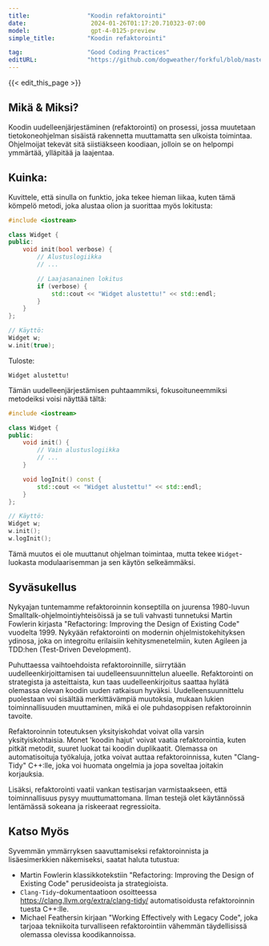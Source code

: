 ```yaml
---
title:                "Koodin refaktorointi"
date:                  2024-01-26T01:17:20.710323-07:00
model:                 gpt-4-0125-preview
simple_title:         "Koodin refaktorointi"

tag:                  "Good Coding Practices"
editURL:              "https://github.com/dogweather/forkful/blob/master/content/fi/cpp/refactoring.md"
---
```


{{< edit_this_page >}}

## Mikä & Miksi?

Koodin uudelleenjärjestäminen (refaktorointi) on prosessi, jossa muutetaan tietokoneohjelman sisäistä rakennetta muuttamatta sen ulkoista toimintaa. Ohjelmoijat tekevät sitä siistiäkseen koodiaan, jolloin se on helpompi ymmärtää, ylläpitää ja laajentaa.

## Kuinka:

Kuvittele, että sinulla on funktio, joka tekee hieman liikaa, kuten tämä kömpelö metodi, joka alustaa olion ja suorittaa myös lokitusta:

```C++
#include <iostream>

class Widget {
public:
    void init(bool verbose) {
        // Alustuslogiikka
        // ...

        // Laajasanainen lokitus
        if (verbose) {
            std::cout << "Widget alustettu!" << std::endl;
        }
    }
};

// Käyttö:
Widget w;
w.init(true);
```

Tuloste:
```
Widget alustettu!
```

Tämän uudelleenjärjestämisen puhtaammiksi, fokusoituneemmiksi metodeiksi voisi näyttää tältä:

```C++
#include <iostream>

class Widget {
public:
    void init() {
        // Vain alustuslogiikka
        // ...
    }

    void logInit() const {
        std::cout << "Widget alustettu!" << std::endl;
    }
};

// Käyttö:
Widget w;
w.init();
w.logInit();
```

Tämä muutos ei ole muuttanut ohjelman toimintaa, mutta tekee `Widget`-luokasta modulaarisemman ja sen käytön selkeämmäksi.

## Syväsukellus

Nykyajan tuntemamme refaktoroinnin konseptilla on juurensa 1980-luvun Smalltalk-ohjelmointiyhteisöissä ja se tuli vahvasti tunnetuksi Martin Fowlerin kirjasta "Refactoring: Improving the Design of Existing Code" vuodelta 1999. Nykyään refaktorointi on modernin ohjelmistokehityksen ydinosa, joka on integroitu erilaisiin kehitysmenetelmiin, kuten Agileen ja TDD:hen (Test-Driven Development).

Puhuttaessa vaihtoehdoista refaktoroinnille, siirrytään uudelleenkirjoittamisen tai uudelleensuunnittelun alueelle. Refaktorointi on strategista ja asteittaista, kun taas uudelleenkirjoitus saattaa hylätä olemassa olevan koodin uuden ratkaisun hyväksi. Uudelleensuunnittelu puolestaan voi sisältää merkittävämpiä muutoksia, mukaan lukien toiminnallisuuden muuttaminen, mikä ei ole puhdasoppisen refaktoroinnin tavoite.

Refaktoroinnin toteutuksen yksityiskohdat voivat olla varsin yksityiskohtaisia. Monet 'koodin hajut' voivat vaatia refaktorointia, kuten pitkät metodit, suuret luokat tai koodin duplikaatit. Olemassa on automatisoituja työkaluja, jotka voivat auttaa refaktoroinnissa, kuten "Clang-Tidy" C++:lle, joka voi huomata ongelmia ja jopa soveltaa joitakin korjauksia.

Lisäksi, refaktorointi vaatii vankan testisarjan varmistaakseen, että toiminnallisuus pysyy muuttumattomana. Ilman testejä olet käytännössä lentämässä sokeana ja riskeeraat regressioita.

## Katso Myös

Syvemmän ymmärryksen saavuttamiseksi refaktoroinnista ja lisäesimerkkien näkemiseksi, saatat haluta tutustua:

- Martin Fowlerin klassikkotekstiin "Refactoring: Improving the Design of Existing Code" perusideoista ja strategioista.
- `Clang-Tidy`-dokumentaatioon osoitteessa https://clang.llvm.org/extra/clang-tidy/ automatisoidusta refaktoroinnin tuesta C++:lle.
- Michael Feathersin kirjaan "Working Effectively with Legacy Code", joka tarjoaa tekniikoita turvalliseen refaktorointiin vähemmän täydellisissä olemassa olevissa koodikannoissa.
